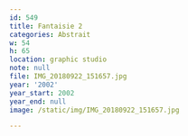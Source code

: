 ```yaml
---
id: 549
title: Fantaisie 2
categories: Abstrait
w: 54
h: 65
location: graphic studio
note: null
file: IMG_20180922_151657.jpg
year: '2002'
year_start: 2002
year_end: null
image: /static/img/IMG_20180922_151657.jpg

---
```

